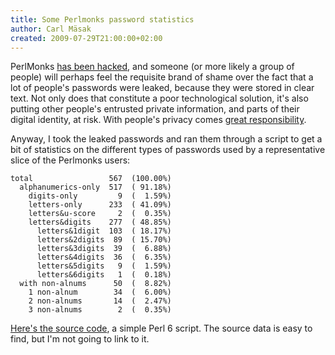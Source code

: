 ```yaml
---
title: Some Perlmonks password statistics
author: Carl Mäsak
created: 2009-07-29T21:00:00+02:00
---
```

PerlMonks [has been hacked](http://www.perlmonks.org/?node_id=784123), and someone (or more likely a group of people) will perhaps feel the requisite brand of shame over the fact that a lot of people's passwords were leaked, because they were stored in clear text. Not only does that constitute a poor technological solution, it's also putting other people's entrusted private information, and parts of their digital identity, at risk. With people's privacy comes [great responsibility](http://www.guardian.co.uk/technology/2008/jan/15/data.security).

Anyway, I took the leaked passwords and ran them through a script to get a bit of statistics on the different types of passwords used by a representative slice of the Perlmonks users:

    total                 567  (100.00%)
      alphanumerics-only  517  ( 91.18%)
        digits-only         9  (  1.59%)
        letters-only      233  ( 41.09%)
        letters&u-score     2  (  0.35%)
        letters&digits    277  ( 48.85%)
          letters&1digit  103  ( 18.17%)
          letters&2digits  89  ( 15.70%)
          letters&3digits  39  (  6.88%)
          letters&4digits  36  (  6.35%)
          letters&5digits   9  (  1.59%)
          letters&6digits   1  (  0.18%)
      with non-alnums      50  (  8.82%)
        1 non-alnum        34  (  6.00%)
        2 non-alnums       14  (  2.47%)
        3 non-alnums        2  (  0.35%)

[Here's the source code](http://gist.github.com/158336), a simple Perl 6 script. The source data is easy to find, but I'm not going to link to it.



